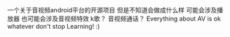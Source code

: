 一个关于音视频android平台的开源项目
但是不知道会做成什么样
可能会涉及播放器
也可能会涉及音视频特效
k歌？
音视频通话？
Everything about AV is ok
whatever don't stop Learning!
:)